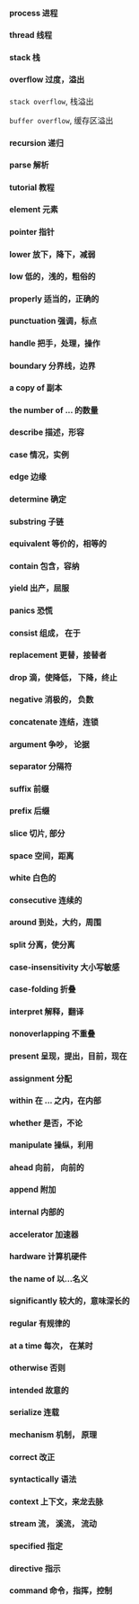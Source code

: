 #### process  进程

#### thread  线程

#### stack  栈

#### overflow  过度，溢出

`stack overflow`, 栈溢出

`buffer overflow`, 缓存区溢出

#### recursion  递归


#### parse  解析

#### tutorial   教程

#### element  元素

#### pointer  指针

#### lower  放下，降下，减弱

#### low  低的，浅的，粗俗的

#### properly  适当的，正确的

#### punctuation  强调，标点

#### handle  把手，处理，操作

#### boundary  分界线，边界

#### a copy of  副本

#### the number of  ... 的数量

#### describe  描述，形容

#### case  情况，实例

#### edge  边缘

#### determine  确定

#### substring  子链

#### equivalent  等价的，相等的

#### contain  包含，容纳

#### yield  出产，屈服

#### panics  恐慌

#### consist  组成， 在于

#### replacement  更替，接替者

#### drop  滴，使降低， 下降，终止

#### negative  消极的， 负数

#### concatenate  连结，连锁

#### argument  争吵， 论据

#### separator  分隔符

#### suffix  前缀

#### prefix  后缀

#### slice  切片, 部分

#### space  空间，距离

#### white  白色的

#### consecutive  连续的

#### around  到处，大约，周围

#### split  分离，使分离

#### case-insensitivity  大小写敏感

#### case-folding  折叠

#### interpret  解释，翻译

#### nonoverlapping  不重叠

#### present  呈现，提出，目前，现在

#### assignment  分配

#### within  在 ... 之内，在内部

#### whether  是否，不论

#### manipulate  操纵，利用

#### ahead   向前， 向前的

#### append   附加

#### internal   内部的

#### accelerator   加速器

#### hardware   计算机硬件

#### the name of   以...名义

#### significantly   较大的，意味深长的

#### regular   有规律的

#### at a time   每次， 在某时

#### otherwise  否则

#### intended  故意的

#### serialize   连载

#### mechanism   机制， 原理

#### correct   改正

#### syntactically   语法

#### context   上下文，来龙去脉

#### stream   流， 溪流， 流动

#### specified   指定

#### directive   指示

#### command 命令，指挥，控制


